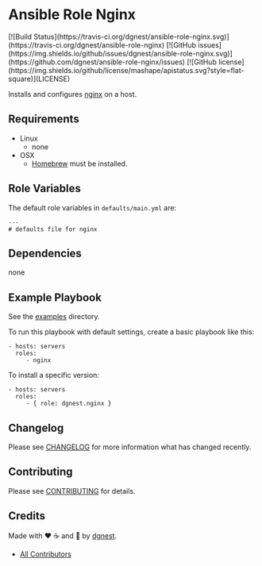 # Ansible Role Nginx

<span class="badges" align="center">
[![Build Status](https://travis-ci.org/dgnest/ansible-role-nginx.svg)](https://travis-ci.org/dgnest/ansible-role-nginx)
[![GitHub issues](https://img.shields.io/github/issues/dgnest/ansible-role-nginx.svg)](https://github.com/dgnest/ansible-role-nginx/issues)
[![GitHub license](https://img.shields.io/github/license/mashape/apistatus.svg?style=flat-square)](LICENSE)
</span>


Installs and configures [nginx][link-nginx] on a host.

## Requirements

 - Linux
   - none
 - OSX
   - [Homebrew][link-brew] must be installed.


## Role Variables

The default role variables in `defaults/main.yml` are:

    ---
    # defaults file for nginx


## Dependencies

none

## Example Playbook

See the [examples](./examples/) directory.

To run this playbook with default settings, create a basic playbook like this:

    - hosts: servers
      roles:
         - nginx

To install a specific version:

    - hosts: servers
      roles:
         - { role: dgnest.nginx }


## Changelog

Please see [CHANGELOG](CHANGELOG.md) for more information what has changed recently.

## Contributing

Please see [CONTRIBUTING](CONTRIBUTING.md) for details.

## Credits

Made with :heart: ️:coffee:️ and :pizza: by [dgnest][link-company].

- [All Contributors][link-contributors]

[link-nginx]: https://nginx.org/
[link-brew]: http://brew.sh/

<!-- Other -->

[link-contributors]: AUTHORS
[link-company]: https://github.com/dgnest
